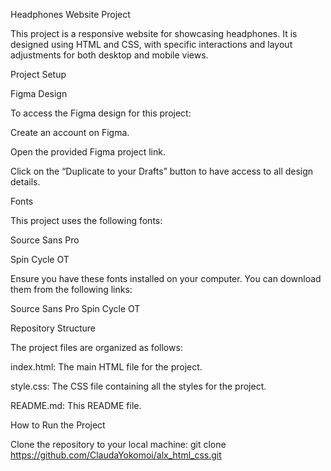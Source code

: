 Headphones Website Project

This project is a responsive website for showcasing headphones. It is designed using HTML and CSS, with specific interactions and layout adjustments for both desktop and mobile views.

Project Setup

Figma Design

To access the Figma design for this project:

Create an account on Figma.

Open the provided Figma project link.

Click on the “Duplicate to your Drafts” button to have access to all design details.

Fonts

This project uses the following fonts:

Source Sans Pro

Spin Cycle OT

Ensure you have these fonts installed on your computer. 
You can download them from the following links:

Source Sans Pro
Spin Cycle OT

Repository Structure

The project files are organized as follows:


index.html: The main HTML file for the project.

style.css: The CSS file containing all the styles for the project.

README.md: This README file.

How to Run the Project

Clone the repository to your local machine:
git clone https://github.com/ClaudaYokomoi/alx_html_css.git


